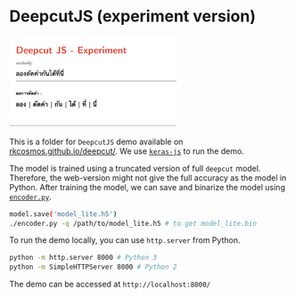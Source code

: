 # DeepcutJS (experiment version)

<img src="./css/deepcutjs.png" width="300"/>


This is a folder for `DeepcutJS` demo available on [rkcosmos.github.io/deepcut/](https://rkcosmos.github.io/deepcut/).
We use [`keras-js`](https://github.com/transcranial/keras-js) to run the demo.

The model is trained using a truncated version of full `deepcut` model. Therefore,
the web-version might not give the full accuracy as the model in Python. After training the model,
we can save and binarize the model using [`encoder.py`](https://github.com/transcranial/keras-js/blob/master/python/encoder.py).

```bash
model.save('model_lite.h5')
./encoder.py -q /path/to/model_lite.h5 # to get model_lite.bin
```

To run the demo locally, you can use `http.server` from Python.

```bash
python -m http.server 8000 # Python 3
python -m SimpleHTTPServer 8000 # Python 2
```

The demo can be accessed at `http://localhost:8000/`
